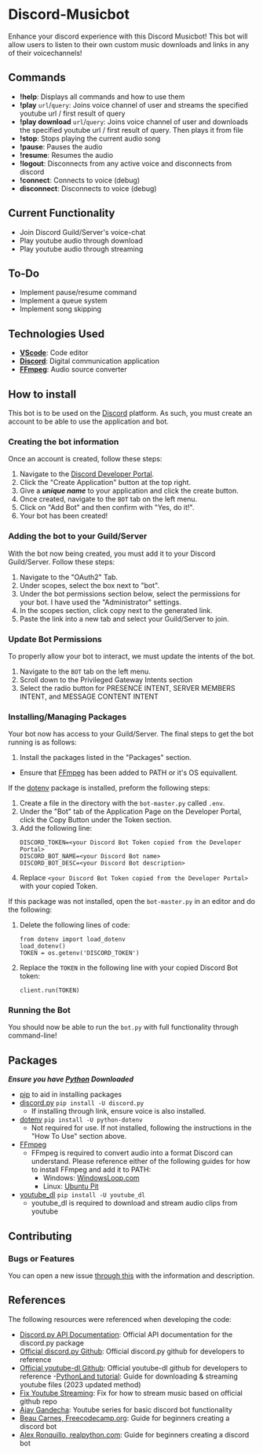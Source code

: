 # Discord-Musicbot

Enhance your discord experience with this Discord Musicbot! This bot will allow users to listen to their own custom music downloads and links in any of their voicechannels! 

## Commands
- **!help**: Displays all commands and how to use them
- **!play** `url`/`query`: Joins voice channel of user and streams the specified youtube url / first result of query
- **!play download** `url`/`query`: Joins voice channel of user and downloads the specified youtube url / first result of query. Then plays it from file
- **!stop**: Stops playing the current audio song
- **!pause**: Pauses the audio
- **!resume**: Resumes the audio
- **!logout**: Disconnects from any active voice and disconnects from discord
- **!connect**: Connects to voice (debug)
- **disconnect**: Disconnects to voice (debug)

## Current Functionality
- Join Discord Guild/Server's voice-chat
- Play youtube audio through download
- Play youtube audio through streaming

## To-Do
- Implement pause/resume command
- Implement a queue system
- Implement song skipping

## Technologies Used
- **[VScode](https://code.visualstudio.com/)**: Code editor
- **[Discord](https://discord.com/)**: Digital communication application
- **[FFmpeg](https://ffmpeg.org/download.html)**: Audio source converter

## How to install
This bot is to be used on the [Discord](https://discord.com/) platform. As such, you must create an account to be able to use the application and bot. 

### Creating the bot information
Once an account is created, follow these steps:
1. Navigate to the [Discord Developer Portal](https://discord.com/developers/applications).
2. Click the "Create Application" button at the top right.
3. Give a ***unique name*** to your application and click the create button.
4. Once created, navigate to the `BOT` tab on the left menu.
5. Click on "Add Bot" and then confirm with "Yes, do it!".
6. Your bot has been created!

### Adding the bot to your Guild/Server
With the bot now being created, you must add it to your Discord Guild/Server. Follow these steps:
1. Navigate to the "OAuth2" Tab.
2. Under scopes, select the box next to "bot".
3. Under the bot permissions section below, select the permissions for your bot. I have used the "Administrator" settings.
4. In the scopes section, click copy next to the generated link.
5. Paste the link into a new tab and select your Guild/Server to join.

### Update Bot Permissions
To properly allow your bot to interact, we must update the intents of the bot.
1. Navigate to the `BOT` tab on the left menu.
2. Scroll down to the Privileged Gateway Intents section
3. Select the radio button for PRESENCE INTENT, SERVER MEMBERS INTENT, and MESSAGE CONTENT INTENT

### Installing/Managing Packages
Your bot now has access to your Guild/Server. The final steps to get the bot running is as follows:
1. Install the packages listed in the "Packages" section.
  - Ensure that [FFmpeg](https://ffmpeg.org/download.html) has been added to PATH or it's OS equivallent.

If the [dotenv](https://github.com/theskumar/python-dotenv) package is installed, preform the following steps: 
1. Create a file in the directory with the `bot-master.py` called `.env`.
2. Under the "Bot" tab of the Application Page on the Developer Portal, click the Copy Button under the Token section.
3. Add the following line:
   ```shell
   DISCORD_TOKEN=<your Discord Bot Token copied from the Developer Portal>
   DISCORD_BOT_NAME=<your Discord Bot name>
   DISCORD_BOT_DESC=<your Discord Bot description>
   ```
4. Replace `<your Discord Bot Token copied from the Developer Portal>` with your copied Token.

If this package was not installed, open the `bot-master.py` in an editor and do the following:
1. Delete the following lines of code:
   ```shell
   from dotenv import load_dotenv
   load_dotenv()
   TOKEN = os.getenv('DISCORD_TOKEN')
   ```
2. Replace the `TOKEN` in the following line with your copied Discord Bot token:
   ```shell
   client.run(TOKEN)
   ```

### Running the Bot
You should now be able to run the `bot.py` with full functionality through command-line!

## Packages
***Ensure you have [Python](https://www.python.org/downloads/) Downloaded***
- [pip](https://pypi.org/project/pip/) to aid in installing packages
- [discord.py](https://pypi.org/project/discord.py/) `pip install -U discord.py`
  - If installing through link, ensure voice is also installed.
- [dotenv](https://github.com/theskumar/python-dotenv) `pip install -U python-dotenv`
  - Not required for use. If not installed, following the instructions in the "How To Use" section above.
- [FFmpeg](https://ffmpeg.org/download.html)
  - FFmpeg is required to convert audio into a format Discord can understand. Please reference either of the following guides for how to install FFmpeg and add it to PATH:
    - Windows: [WindowsLoop.com](https://windowsloop.com/install-ffmpeg-windows-10/)
    - Linux: [Ubuntu Pit](https://www.ubuntupit.com/how-to-install-and-use-ffmpeg-on-linux-distros-beginners-guide/)
- [youtube_dl](https://youtube-dl.org/) `pip install -U youtube_dl`
  - youtube_dl is required to download and stream audio clips from youtube
## Contributing
### Bugs or Features
You can open a new issue [through this](https://github.com/ArmaanPahwa/Discord-Soundboard-Bot/issues/new) with the information and description.

####
## References
The following resources were referenced when developing the code:
- [Discord.py API Documentation](https://discordpy.readthedocs.io/en/latest/index.html): Official API documentation for the discord.py package
- [Official discord.py Github](https://github.com/Rapptz/discord.py): Official discord.py github for developers to reference
- [Official youtube-dl Github](https://github.com/ytdl-org/youtube-dl): Official youtube-dl github for developers to reference
-[PythonLand tutorial](https://python.land/build-discord-bot-in-python-that-plays-music): Guide for downloading & streaming youtube files (2023 updated method)
- [Fix Youtube Streaming](https://stackoverflow.com/questions/60241517/discord-py-rewrite-and-youtube-dl): Fix for how to stream music based on official github repo
- [Ajay Gandecha](https://www.youtube.com/playlist?list=PLfpeXtDSa8rWW02LOjl2IW9_TLfcp_mZr): Youtube series for basic discord bot functionality
- [Beau Carnes, Freecodecamp.org](https://www.freecodecamp.org/news/create-a-discord-bot-with-python/): Guide for beginners creating a discord bot
- [Alex Ronquillo, realpython.com](https://realpython.com/how-to-make-a-discord-bot-python/): Guide for beginners creating a discord bot